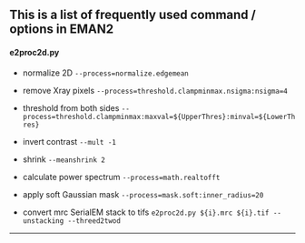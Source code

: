 ## This is a list of frequently used command / options in EMAN2

#### e2proc2d.py

  * normalize 2D
`--process=normalize.edgemean`

  * remove Xray pixels
`--process=threshold.clampminmax.nsigma:nsigma=4`

  * threshold from both sides
`--process=threshold.clampminmax:maxval=${UpperThres}:minval=${LowerThres}`

  * invert contrast
`--mult -1`

  * shrink
`--meanshrink 2`

  * calculate power spectrum
`--process=math.realtofft`

  * apply soft Gaussian mask
`--process=mask.soft:inner_radius=20`

  * convert mrc SerialEM stack to tifs
`e2proc2d.py ${i}.mrc ${i}.tif --unstacking --threed2twod`

-----


